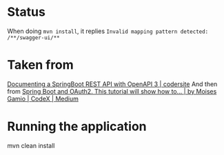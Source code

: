 # Status
When doing `mvn install`, it replies `Invalid mapping pattern detected: /**/swagger-ui/**`

# Taken from
[Documenting a SpringBoot REST API with OpenAPI 3 | codersite](https://codersite.dev/documenting-rest-api-openapi3/)
And then from
[Spring Boot and OAuth2. This tutorial will show how to… | by Moises Gamio | CodeX | Medium](https://medium.com/codex/spring-boot-and-oauth2-4a2b9b2d412b)

# Running the application
mvn clean install